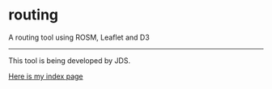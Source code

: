 routing
=======

A routing tool using ROSM, Leaflet and D3

_______

This tool is being developed by JDS.

[Here is my index page](leaflet_code.js)
